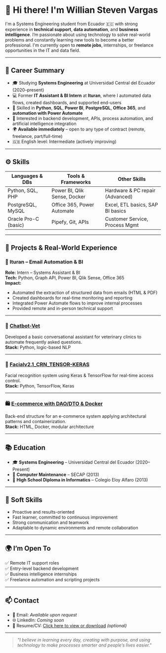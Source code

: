 # 👋 Hi there! I'm Willian Steven Vargas

I'm a Systems Engineering student from Ecuador 🇪🇨 with strong experience in **technical support**, **data automation**, and **business intelligence**. I’m passionate about using technology to solve real-world problems and constantly learning new tools to become a better professional. I'm currently open to **remote jobs**, internships, or freelance opportunities in the IT and data field.

---

## 💼 Career Summary

- 🎓 Studying **Systems Engineering** at Universidad Central del Ecuador (2020–present)
- 💻 Former **IT Assistant & BI Intern** at **Ituran**, where I automated data flows, created dashboards, and supported end-users
- 🔧 Skilled in **Python**, **SQL**, **Power BI**, **PostgreSQL**, **Office 365**, and **automation with Power Automate**
- 🤖 Interested in backend development, APIs, process automation, and artificial intelligence integration
- 🌍 **Available immediately** – open to any type of contract (remote, freelance, part/full-time)
- 🇬🇧 English level: Intermediate (actively improving)

---

## ⚙️ Skills

| Languages & DBs       | Tools & Frameworks             | Other Skills                      |
|-----------------------|-------------------------------|------------------------------------|
| Python, SQL, PHP      | Power BI, Qlik Sense, Docker  | Hardware & PC repair (Advanced)   |
| PostgreSQL, MySQL     | Office 365, Power Automate    | Excel, ETL basics, SAP BI basics  |
| Oracle Pro-C (basic)  | Pipefy, Git, APIs              | Customer Service, Process Mgmt    |

---

## 🚀 Projects & Real-World Experience

### 🔧 **Ituran – Email Automation & BI**
**Role:** Intern – Systems Assistant & BI  
**Tech:** Python, Graph API, Power BI, Qlik Sense, Office 365  
**Impact:**  
- Automated the extraction of structured data from emails (HTML & PDF)
- Created dashboards for real-time monitoring and reporting
- Integrated Power Automate flows to improve internal processes
- Provided remote and in-person technical support

---

### 🤖 [Chatbot-Vet](https://github.com/Wsvargas/Chatbot-Vet)
Developed a basic conversational assistant for veterinary clinics to automate frequently asked questions.  
**Stack:** Python, logic-based NLP

---

### 🧠 [Facialv2.1_CRN_TENSOR-KERAS](https://github.com/Wsvargas/Facialv2.1_CRN_TENSOR-KERAS)
Facial recognition system using Keras & TensorFlow for real-time access control.  
**Stack:** Python, TensorFlow, Keras

---

### 🛍 [E-commerce with DAO/DTO & Docker](https://github.com/Wsvargas/ecommerce_dao_dto_abstract_docker)
Back-end structure for an e-commerce system applying architectural patterns and containerization.  
**Stack:** HTML, Docker, modular architecture

---

## 📚 Education

- 🎓 **Systems Engineering** – Universidad Central del Ecuador (2020–Present)
- 🧰 **Computer Maintenance** – SECAP (2013)
- 💾 **High School Diploma in Informatics** – Colegio Eloy Alfaro (2013)

---

## 🧠 Soft Skills

- Proactive and results-oriented
- Fast learner, committed to continuous improvement
- Strong communication and teamwork
- Adaptable to dynamic environments and remote collaboration

---

## 🌍 I’m Open To

✅ Remote IT support roles  
✅ Entry-level backend development  
✅ Business intelligence internships  
✅ Freelance automation and scripting projects

---

## 📫 Contact

- 📩 Email: *Available upon request*
- 🌐 LinkedIn: *Coming soon*
- 📄 Resume/CV: [Click here to view or download](https://your-cv-link.com) *(optional)*

---

> *"I believe in learning every day, creating with purpose, and using technology to make processes smarter and people’s lives easier."*


